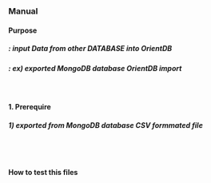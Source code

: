 ### Manual

#### Purpose
##### : input Data from other DATABASE into OrientDB
##### : ex) exported MongoDB database OrientDB import
<br>

####  1. Prerequire  

##### 1) exported from MongoDB database CSV formmated file 

<br>
<br>

#### How to test this files
